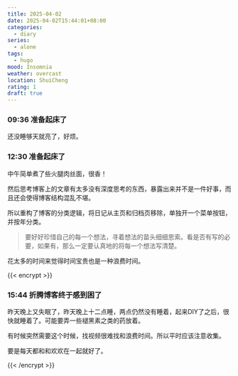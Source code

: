 ```yaml
---
title: 2025-04-02
date: 2025-04-02T15:44:01+08:00
categories:
  - diary
series:
  - alone
tags:
  - hugo
mood: Insomnia
weather: overcast
location: ShuiCheng
rating: 1
draft: true
---
```

### 09:36 准备起床了

还没睡够天就亮了，好烦。

### 12:30 准备起床了

中午简单煮了些火腿肉丝面，很香！

然后思考博客上的文章有太多没有深度思考的东西，暴露出来并不是一件好事，而且还会使得博客结构混乱不堪。

所以重构了博客的分类逻辑，将日记从主页和归档页移除，单独开一个菜单按钮，并按年分类。

> 要好好珍惜自己的每一个想法，寻着想法的苗头细细思索。看是否有写的必要，如果有，那么一定要认真地的将每一个想法写清楚。

花太多的时间来觉得时间宝贵也是一种浪费时间。


{{< encrypt >}}

### 15:44 折腾博客终于感到困了

昨天晚上又失眠了，昨天晚上十二点睡，两点仍然没有睡着，起来DIY了之后，很快就睡着了。可能要弄一些褪黑素之类的药放着。

有时候突然需要这个时候，找视频很难找和浪费时间。所以平时应该注意收集。

要是每天都和和欢欢在一起就好了。

{{< /encrypt >}}

